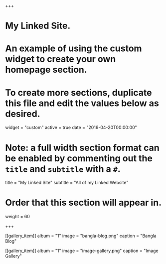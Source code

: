+++
# My Linked Site.
# An example of using the custom widget to create your own homepage section.
# To create more sections, duplicate this file and edit the values below as desired.
widget = "custom"
active = true
date = "2016-04-20T00:00:00"

# Note: a full width section format can be enabled by commenting out the `title` and `subtitle` with a `#`.
title = "My Linked Site"
subtitle = "All of my Linked Website"

# Order that this section will appear in.
weight = 60

+++

[[gallery_item]]
album = "1"
image = "bangla-blog.png"
caption = "Bangla Blog"
    
[[gallery_item]]
album = "1"
image = "image-gallery.png"
caption = "Image Gallery"

